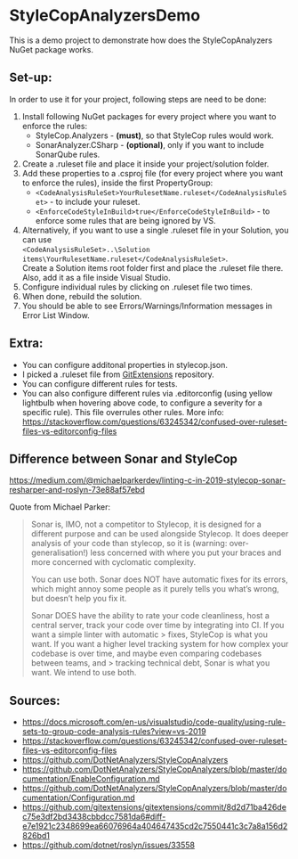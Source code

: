 # StyleCopAnalyzersDemo

This is a demo project to demonstrate how does the StyleCopAnalyzers NuGet package works.

## Set-up:

In order to use it for your project, following steps are need to be done:

1. Install following NuGet packages for every project where you want to enforce the rules:
   -  StyleCop.Analyzers - **(must)**, so that StyleCop rules would work.
   -  SonarAnalyzer.CSharp - **(optional)**, only if you want to include SonarQube rules.
2. Create a .ruleset file and place it inside your project/solution folder.
3. Add these properties to a .csproj file (for every project where you want to enforce the rules), inside the first PropertyGroup: 
   - ```<CodeAnalysisRuleSet>YourRulesetName.ruleset</CodeAnalysisRuleSet>``` - to include your ruleset.
   - ```<EnforceCodeStyleInBuild>true</EnforceCodeStyleInBuild>``` - to enforce some rules that are being ignored by VS.
4. Alternatively, if you want to use a single .ruleset file in your Solution, you can use<br>
   ```<CodeAnalysisRuleSet>..\Solution items\YourRulesetName.ruleset</CodeAnalysisRuleSet>```. <br>
   Create a Solution items root folder first and place the .ruleset file there. Also, add it as a file inside Visual Studio.
5. Configure individual rules by clicking on .ruleset file two times.
6. When done, rebuild the solution.
7. You should be able to see Errors/Warnings/Information messages in Error List Window.

## Extra:
- You can configure additonal properties in stylecop.json.
- I picked a .ruleset file from [GitExtensions](https://github.com/gitextensions/gitextensions) repository.
- You can configure different rules for tests.
- You can also configure different rules via .editorconfig (using yellow lightbulb when hovering above code, to configure a severity for a specific rule). This file overrules other rules. More info: https://stackoverflow.com/questions/63245342/confused-over-ruleset-files-vs-editorconfig-files

## Difference between Sonar and StyleCop

https://medium.com/@michaelparkerdev/linting-c-in-2019-stylecop-sonar-resharper-and-roslyn-73e88af57ebd

Quote from Michael Parker:
> Sonar is, IMO, not a competitor to Stylecop, it is designed for a different purpose and can be used alongside Stylecop. It does deeper analysis of your code than stylecop, so it is (warning: over-generalisation!) less concerned with where you put your braces and more concerned with cyclomatic complexity. 
> 
> You can use both.
Sonar does NOT have automatic fixes for its errors, which might annoy some people as it purely tells you what’s wrong, but doesn’t help you fix it.
>
> Sonar DOES have the ability to rate your code cleanliness, host a central server, track your code over time by integrating into CI. If you want a simple linter with automatic > fixes, StyleCop is what you want. If you want a higher level tracking system for how complex your codebase is over time, and maybe even comparing codebases between teams, and > tracking technical debt, Sonar is what you want. We intend to use both.


## Sources:
- https://docs.microsoft.com/en-us/visualstudio/code-quality/using-rule-sets-to-group-code-analysis-rules?view=vs-2019
- https://stackoverflow.com/questions/63245342/confused-over-ruleset-files-vs-editorconfig-files
- https://github.com/DotNetAnalyzers/StyleCopAnalyzers
- https://github.com/DotNetAnalyzers/StyleCopAnalyzers/blob/master/documentation/EnableConfiguration.md
- https://github.com/DotNetAnalyzers/StyleCopAnalyzers/blob/master/documentation/Configuration.md
- https://github.com/gitextensions/gitextensions/commit/8d2d71ba426dec75e3df2bd3438cbbdcc7581da6#diff-e7e1921c2348699ea66076964a404647435cd2c7550441c3c7a8a156d2826bd1
- https://github.com/dotnet/roslyn/issues/33558
